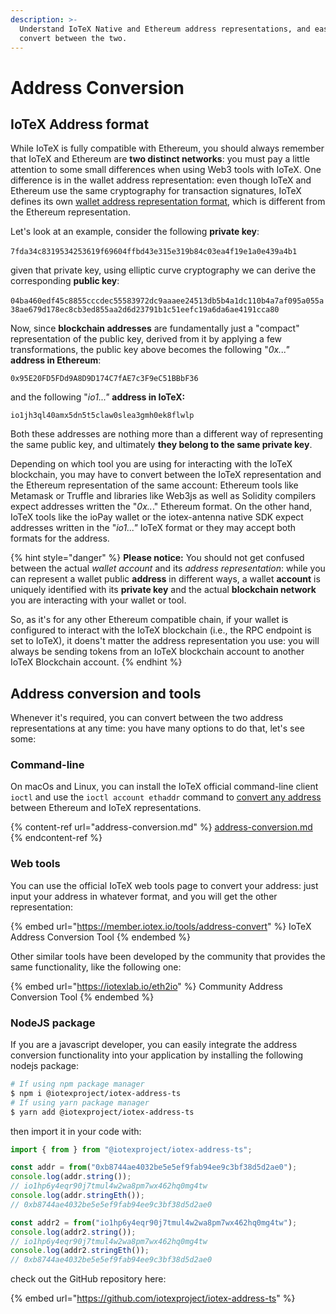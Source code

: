 ```yaml
---
description: >-
  Understand IoTeX Native and Ethereum address representations, and easily
  convert between the two.
---
```


# Address Conversion

## IoTeX Address format

While IoTeX is fully compatible with Ethereum, you should always remember that IoTeX and Ethereum are **two distinct networks**: you must pay a little attention to some small differences when using Web3 tools with IoTeX. One difference is in the wallet address representation: even though IoTeX and Ethereum use the same cryptography for transaction signatures, IoTeX defines its own [wallet address representation format](accounts-cryptography.md), which is different from the Ethereum representation.

Let's look at an example, consider the following **private key**:\
\
`7fda34c8319534253619f69604ffbd43e315e319b84c03ea4f19e1a0e439a4b1`

given that private key, using elliptic curve cryptography we can derive the corresponding **public key**:\
\
`04ba460edf45c8855cccdec55583972dc9aaaee24513db5b4a1dc110b4a7af095a055a38ae679d178ec8cb3ed855aa2d6d23791b1c51eefc19a6da6ae4191cca80`

Now, since **blockchain addresses** are fundamentally just a "compact" representation of the public key, derived from it by applying a few transformations, the public key above becomes the following "_0x..."_ **address in Ethereum**:

`0x95E20FD5FDd9A8D9D174C7fAE7c3F9eC51BBbF36`

and the following "_io1..."_ **address in IoTeX:**

`io1jh3ql40amx5dn5t5claw0slea3gmh0ek8flwlp`

Both these addresses are nothing more than a different way of representing the same public key, and ultimately **they belong to the same private key**.&#x20;

Depending on which tool you are using for interacting with the IoTeX blockchain, you may have to convert between the IoTeX representation and the Ethereum representation of the same account: Ethereum tools like Metamask or Truffle and libraries like Web3js as well as Solidity compilers expect addresses written the "_0x.._." Ethereum format. On the other hand, IoTeX tools like the ioPay wallet or the iotex-antenna native SDK expect addresses written in the "_io1..."_ IoTeX format or they may accept both formats for the address.

{% hint style="danger" %}
**Please notice:** You should not get confused between the actual _wallet account_ and its _address representation_: while you can represent a wallet public **address** in different ways, a wallet **account** is uniquely identified with its **private key** and the actual **blockchain network** you are interacting with your wallet or tool.&#x20;

So, as it's for any other Ethereum compatible chain, if your wallet is configured to interact with the IoTeX blockchain (i.e., the RPC endpoint is set to IoTeX), it doens't matter the address representation you use: you will always be sending tokens from an IoTeX blockchain account to another IoTeX Blockchain account.
{% endhint %}



## Address conversion and tools

Whenever it's required, you can convert between the two address representations at any time: you have many options to do that, let's see some:

### Command-line

On macOs and Linux, you can install the IoTeX official command-line client `ioctl` and use the `ioctl account ethaddr` command to [convert any address ](https://docs.iotex.io/reference/ioctl-cli-reference/accounts#iotex-eth-address-conversion)between Ethereum and IoTeX representations.

{% content-ref url="address-conversion.md" %}
[address-conversion.md](address-conversion.md)
{% endcontent-ref %}

### Web tools

You can use the official IoTeX web tools page to convert your address: just input your address in whatever format, and you will get the other representation:

{% embed url="https://member.iotex.io/tools/address-convert" %}
IoTeX Address Conversion Tool
{% endembed %}

Other similar tools have been developed by the community that provides the same functionality, like the following one:

{% embed url="https://iotexlab.io/eth2io" %}
Community Address Conversion Tool
{% endembed %}

### NodeJS package

If you are a javascript developer, you can easily integrate the address conversion functionality into your application by installing the following nodejs package:

```bash
# If using npm package manager
$ npm i @iotexproject/iotex-address-ts
# If using yarn package manager
$ yarn add @iotexproject/iotex-address-ts
```

then import it in your code with:

```javascript
import { from } from "@iotexproject/iotex-address-ts";

const addr = from("0xb8744ae4032be5e5ef9fab94ee9c3bf38d5d2ae0");
console.log(addr.string());
// io1hp6y4eqr90j7tmul4w2wa8pm7wx462hq0mg4tw
console.log(addr.stringEth());
// 0xb8744ae4032be5e5ef9fab94ee9c3bf38d5d2ae0

const addr2 = from("io1hp6y4eqr90j7tmul4w2wa8pm7wx462hq0mg4tw");
console.log(addr2.string());
// io1hp6y4eqr90j7tmul4w2wa8pm7wx462hq0mg4tw
console.log(addr2.stringEth());
// 0xb8744ae4032be5e5ef9fab94ee9c3bf38d5d2ae0
```

check out the GitHub repository here:

{% embed url="https://github.com/iotexproject/iotex-address-ts" %}

